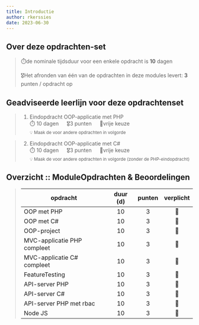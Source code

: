 ```yaml
---
title: Introductie
author: rkerssies
date: 2023-06-30
---
```


## Over deze opdrachten-set
> ⏱️de nominale tijdsduur voor een enkele opdracht is **10** dagen<br>
>
> 🎖️Het afronden van één van de opdrachten in deze modules levert: **3** punten / opdracht op<br>

## Geadviseerde leerlijn voor deze opdrachtenset
> 1. Eindopdracht OOP-applicatie met PHP<br>
> ⏱️ 10 dagen &emsp; 🎖3 punten &emsp; 🪽vrije keuze<br>
> <small>💡 Maak de voor andere opdrachten in volgorde</small>

> 2. Eindopdracht OOP-applicatie met C#<br>
> ⏱️ 10 dagen &emsp; 🎖3 punten &emsp; 🪽vrije keuze<br>
> <small>💡 Maak de voor andere opdrachten in volgorde (zonder de PHP-eindopdracht)</small>

##  Overzicht :: ModuleOpdrachten & Beoordelingen
> | **opdracht**                |     **duur (d)**     | **punten** | **verplicht** |
> |-----------------------------|:--------------------:|:----------:|:-------------:|
> | OOP met PHP                 |          10          |     3      |      🪽       |
> | OOP met C#                  |          10          |     3      |      🪽       |
> | OOP-project                 |          10          |     3      |      🪽       |
> | MVC-applicatie PHP compleet |          10          |     3      |      🪽       |
> | MVC-applicatie C# compleet  |          10          |     3      |      🪽       |
> | FeatureTesting              |          10          |     3      |      🪽       |
> | API-server PHP              |          10          |     3      |      🪽       |
> | API-server C#               |          10          |     3      |      🪽       |
> | API-server PHP met rbac     |          10          |     3      |      🪽       |
> | Node JS                     |          10          |     3      |      🪽       |


